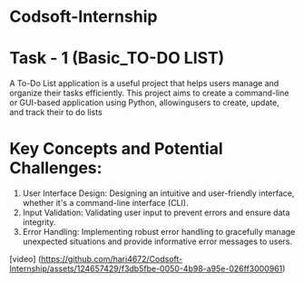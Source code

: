 # Codsoft-Internship

# Task - 1 (Basic_TO-DO LIST)

A To-Do List application is a useful project that helps users manage and organize their tasks efficiently. This project aims to create a command-line or GUI-based application using Python, allowingusers to create, update, and track their to do lists

# Key Concepts and Potential Challenges:

1. User Interface Design: Designing an intuitive and user-friendly interface, whether it's a command-line interface (CLI).
2. Input Validation: Validating user input to prevent errors and ensure data integrity.
3. Error Handling: Implementing robust error handling to gracefully manage unexpected situations and provide informative error messages to users.

[video] (https://github.com/hari4672/Codsoft-Internship/assets/124657429/f3db5fbe-0050-4b98-a95e-026ff3000961)
